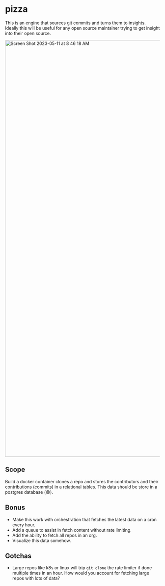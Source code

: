 # pizza
This is an engine that sources git commits and turns them to insights. Ideally this will be useful for any open source maintainer trying to get insight into their open source. 

<img width="1350" alt="Screen Shot 2023-05-11 at 8 46 18 AM" src="https://github.com/open-sauced/pizza/assets/5713670/b91989d8-df6d-4631-8d7d-3089b76ee113">

## Scope
Build a docker container clones a repo and stores the contributors and their contributions (commits) in a relational tables. This data should be store in a postgres database (😃). 

## Bonus
- Make this work with orchestration that fetches the latest data on a cron every hour.
- Add a queue to assist in fetch content without rate limiting.
- Add the ability to fetch all repos in an org.
- Visualize this data somehow.

## Gotchas
- Large repos like k8s or linux will trip `git clone` the rate limiter if done multiple times in an hour. How would you account for fetching large repos with lots of data?
